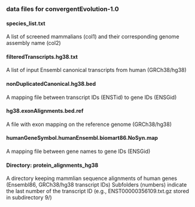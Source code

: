 ### data files for convergentEvolution-1.0

#### species_list.txt
   A list of screened mammalians (col1) and their corresponding genome assembly name (col2)

#### filteredTranscripts.hg38.txt
   A list of input Ensembl canonical transcripts from human (GRCh38/hg38)

#### nonDuplicatedCanonical.hg38.bed
   A mapping file between transcript IDs (ENSTid) to gene IDs (ENSGid)

#### hg38.exonAlignments.bed.ref
   A file with exon mapping on the reference genome (GRCh38/hg38)

#### humanGeneSymbol.humanEnsembl.biomart86.NoSyn.map
   A mapping file between gene names to gene IDs (ENSGid)

#### Directory:	protein_alignments_hg38
   A directory keeping mammlian sequence alignments of human genes (Ensembl86, GRCh38/hg38 transcript IDs)
   Subfolders (numbers) indicate the last number of the transcript ID (e.g., ENST00000356109.txt.gz stored in subdirectory 9/)
